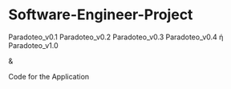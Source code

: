 # Software-Engineer-Project

Paradoteo_v0.1
Paradoteo_v0.2
Paradoteo_v0.3
Paradoteo_v0.4 ή Paradoteo_v1.0

&

Code for the Application
